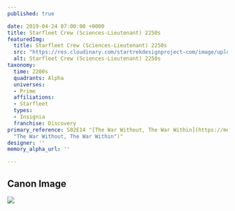 ```yaml
---
published: true

date: 2019-04-24 07:00:00 +0000
title: Starfleet Crew (Sciences-Lieutenant) 2250s
featuredImg:
  title: Starfleet Crew (Sciences-Lieutenant) 2250s
  src: "https://res.cloudinary.com/startrekdesignproject-com/image/upload/v1556136191/StarfleetCrew_Sciences-Lt-2250s.png"
  alt: Starfleet Crew (Sciences-Lieutenant) 2250s
taxonomy:
  time: 2200s
  quadrants: Alpha
  universes:
  - Prime
  affiliations:
  - Starfleet
  types:
  - Insignia
  franchise: Discovery
primary_reference: S02E14 "[The War Without, The War Within](https://memory-alpha.fandom.com/wiki/The_War_Without,_The_War_Within
  "The War Without, The War Within")"
designer: ''
memory_alpha_url: ''

---
```

## Canon Image

![](https://res.cloudinary.com/startrekdesignproject-com/image/upload/v1556136191/DSC-1x14-Crew-SciencesLieutenant2250s.jpg)